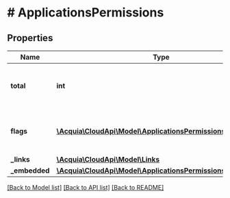 # # ApplicationsPermissions

## Properties

Name | Type | Description | Notes
------------ | ------------- | ------------- | -------------
**total** | **int** | The number of items returned in the collection. |
**flags** | [**\Acquia\CloudApi\Model\ApplicationsPermissionsFlagsInner[]**](ApplicationsPermissionsFlagsInner.md) | An array of additional information about the permissions. |
**_links** | [**\Acquia\CloudApi\Model\Links**](Links.md) |  |
**_embedded** | [**\Acquia\CloudApi\Model\ApplicationsPermissionsEmbedded**](ApplicationsPermissionsEmbedded.md) |  |

[[Back to Model list]](../../README.md#models) [[Back to API list]](../../README.md#endpoints) [[Back to README]](../../README.md)
